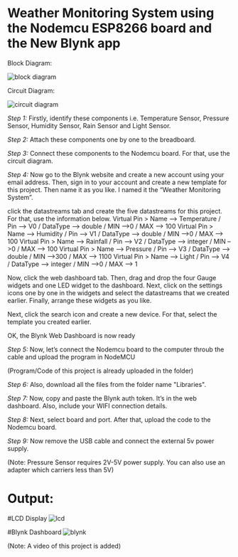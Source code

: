 # Weather Monitoring System using the Nodemcu ESP8266 board and the New Blynk app

Block Diagram:

![block diagram](https://github.com/Rakshita2003/Weather-Monitoring-System/assets/101338848/74033ad4-f276-4920-904f-12e3d9477399)

Circuit Diagram:

![circuit diagram](https://github.com/Rakshita2003/Weather-Monitoring-System/assets/101338848/8aeb7c41-ec17-47c7-9998-fe032ba4d7dc)

*Step 1:* Firstly, identify these components i.e. Temperature Sensor, Pressure Sensor, Humidity Sensor, Rain Sensor and Light Sensor.

*Step 2:* Attach these components one by one to the breadboard.

*Step 3:* Connect these components to the Nodemcu board. For that, use the circuit diagram.

*Step 4:* Now go to the Blynk website and create a new account using your email address. Then, sign in to your account and create a new template for this project. Then name it as you like. I named it the “Weather Monitoring System”.

click the datastreams tab and create the five datastreams for this project. For that, use the information below.
Virtual Pin > Name –> Temperature / Pin –> V0 / DataType –> double / MIN –>0 / MAX –> 100
Virtual Pin > Name –> Humidity / Pin –> V1 / DataType –> double / MIN –>0 / MAX –> 100
Virtual Pin > Name –> Rainfall / Pin –> V2 / DataType –> integer / MIN –>0 / MAX –> 100
Virtual Pin > Name –> Pressure / Pin –> V3 / DataType –> double / MIN –>300 / MAX –> 1100
Virtual Pin > Name –> Light / Pin –> V4 / DataType –> integer / MIN –>0 / MAX –> 1


Now, click the web dashboard tab. Then, drag and drop the four Gauge widgets and one LED widget to the dashboard. Next, click on the settings icons one by one in the widgets and select the datastreams that we created earlier. Finally, arrange these widgets as you like.

Next, click the search icon and create a new device. For that, select the template you created earlier.

OK, the Blynk Web Dashboard is now ready

*Step 5:* Now, let’s connect the Nodemcu board to the computer throub the cable and upload the program in NodeMCU

(Program/Code of this project is already uploaded in the folder)

*Step 6:* Also, download all the files from the folder name "Libraries".

*Step 7:* Now, copy and paste the Blynk auth token. It’s in the web dashboard. Also, include your WIFI connection details.

*Step 8:* Next, select board and port. After that, upload the code to the Nodemcu board.

*Step 9:* Now remove the USB cable and connect the external 5v power supply.

(Note: Pressure Sensor requires 2V-5V power supply. You can also use an adapter which carriers less than 5V)

# Output:

#LCD Display
![lcd](https://github.com/Rakshita2003/Weather-Monitoring-System/assets/101338848/4cc18947-eda5-4a81-a648-1a60e9da21f9)

#Blynk Dashboard
![blynk](https://github.com/Rakshita2003/Weather-Monitoring-System/assets/101338848/e0fb0312-595e-48b2-884b-4257ee9e8d7e)

(Note: A video of this project is added)
